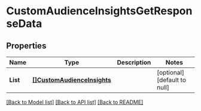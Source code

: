 # CustomAudienceInsightsGetResponseData

## Properties
Name | Type | Description | Notes
------------ | ------------- | ------------- | -------------
**List** | [**[]CustomAudienceInsights**](custom_audience_insights.md) |  | [optional] [default to null]

[[Back to Model list]](../README.md#documentation-for-models) [[Back to API list]](../README.md#documentation-for-api-endpoints) [[Back to README]](../README.md)



